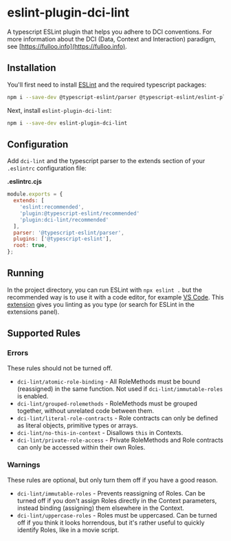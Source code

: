 # eslint-plugin-dci-lint

A typescript ESLint plugin that helps you adhere to DCI conventions. For more information about the DCI (Data, Context and Interaction) paradigm, see [https://fulloo.info](https://fulloo.info).

## Installation

You'll first need to install [ESLint](https://eslint.org/) and the required typescript packages:

```sh
npm i --save-dev @typescript-eslint/parser @typescript-eslint/eslint-plugin eslint typescript
```

Next, install `eslint-plugin-dci-lint`:

```sh
npm i --save-dev eslint-plugin-dci-lint
```

## Configuration

Add `dci-lint` and the typescript parser to the extends section of your `.eslintrc` configuration file:

**.eslintrc.cjs**

```js
module.exports = {
  extends: [
    'eslint:recommended',
    'plugin:@typescript-eslint/recommended'
    'plugin:dci-lint/recommended'
  ],
  parser: '@typescript-eslint/parser',
  plugins: ['@typescript-eslint'],
  root: true,
};
```

## Running

In the project directory, you can run ESLint with `npx eslint .` but the recommended way is to use it with a code editor, for example [VS Code](https://code.visualstudio.com/). This [extension](https://marketplace.visualstudio.com/items?itemName=dbaeumer.vscode-eslint) gives you linting as you type (or search for ESLint in the extensions panel).

## Supported Rules

### Errors

These rules should not be turned off.

- `dci-lint/atomic-role-binding` - All RoleMethods must be bound (reassigned) in the same function. Not used if `dci-lint/immutable-roles` is enabled.
- `dci-lint/grouped-rolemethods` - RoleMethods must be grouped together, without unrelated code between them.
- `dci-lint/literal-role-contracts` - Role contracts can only be defined as literal objects, primitive types or arrays.
- `dci-lint/no-this-in-context` - Disallows `this` in Contexts.
- `dci-lint/private-role-access` - Private RoleMethods and Role contracts can only be accessed within their own Roles.

### Warnings

These rules are optional, but only turn them off if you have a good reason.

- `dci-lint/immutable-roles` - Prevents reassigning of Roles. Can be turned off if you don't assign Roles directly in the Context parameters, instead binding (assigning) them elsewhere in the Context.
- `dci-lint/uppercase-roles` - Roles must be uppercased. Can be turned off if you think it looks horrendous, but it's rather useful to quickly identify Roles, like in a movie script.

